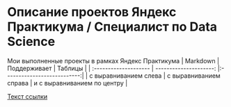 # Описание проектов Яндекс Практикума / Специалист по Data Science
Мои выполненные проекты в рамках Яндекс Практикума
| Markdown | Поддерживает | Таблицы |
| :-------------------- | ---------------------: |:---------------------------:|
| с выравниванием слева | с выравниванием справа | и с выравниванием по центру |

[Текст ссылки](адрес://ссылки.здесь "Заголовок ссылки")
